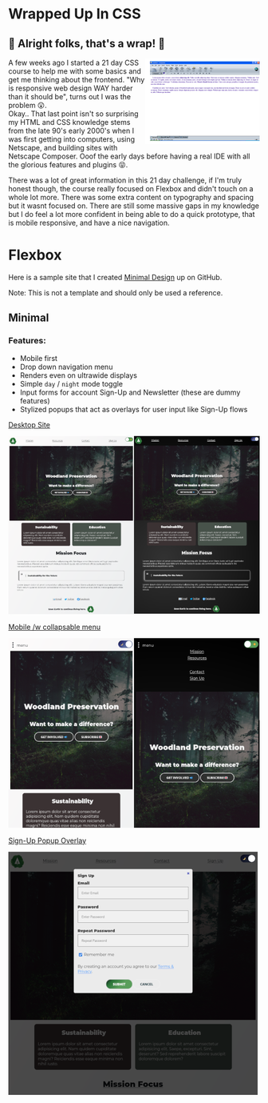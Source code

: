 # Wrapped Up In CSS

##  📣 Alright folks, that's a wrap! 📣

<img align="right" src="../assets/images/netscape-composer.png">
A few weeks ago I started a 21 day CSS course to help me with some basics and get me thinking about the frontend. "Why is responsive web design WAY harder than it should be", turns out I was the problem 😲.

<br>
Okay.. That last point isn't so surprising my HTML and CSS knowledge stems from the late 90's early 2000's when I was first getting into computers, using Netscape, and building sites with Netscape Composer. Ooof the early days before having a real IDE with all the glorious features and plugins 😝.
<br clear="right"/>

There was a lot of great information in this 21 day challenge, if I'm truly honest though, the course really focused on Flexbox and didn't touch on a whole lot more. There was some extra content on typography and spacing but it wasnt focused on. There are still some massive gaps in my knowledge but I do feel a lot more confident in being able to do a quick prototype, that is mobile responsive, and have a nice navigation.

# Flexbox

Here is a sample site that I created
[Minimal Design](https://github.com/noflcl/learning/tree/main/css/minimal) up on GitHub.

Note: This is not a template and should only be used a reference.

## Minimal 
### Features:
  - Mobile first 
  - Drop down navigation menu
  - Renders even on ultrawide displays
  - Simple `day` / `night` mode toggle
  - Input forms for account Sign-Up and Newsletter (these are dummy features)
  - Stylized popups that act as overlays for user input like Sign-Up flows

<p align="center">

<u>Desktop Site</u>

<img src="../assets/images/minimal-design.png">

<u>Mobile /w collapsable menu</u>

<img src="../assets/images/minimal-design-mobile.png">

<u>Sign-Up Popup Overlay</u>

<img src="../assets/images/minimal-design-signup.png">

</p>

